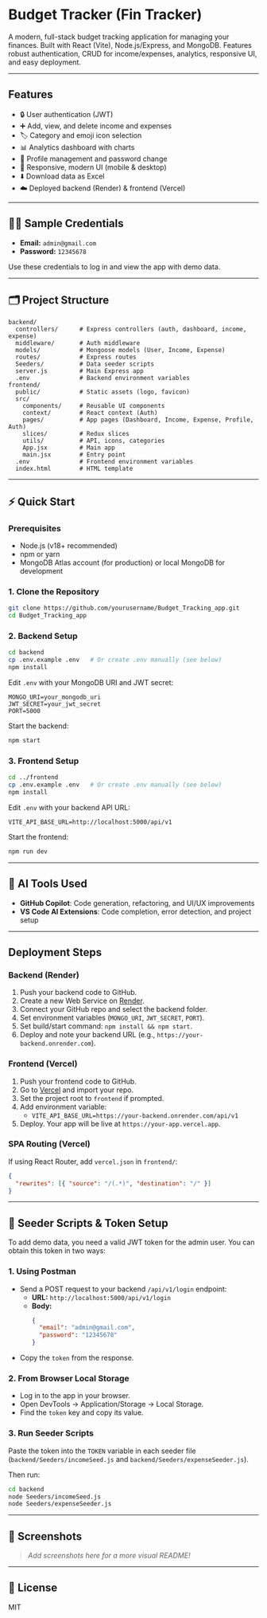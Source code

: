 # Budget Tracker (Fin Tracker)

A modern, full-stack budget tracking application for managing your finances. Built with React (Vite), Node.js/Express, and MongoDB. Features robust authentication, CRUD for income/expenses, analytics, responsive UI, and easy deployment.

---

##  Features

- 🔒 User authentication (JWT)
- ➕ Add, view, and delete income and expenses
- 🏷️ Category and emoji icon selection
- 📊 Analytics dashboard with charts
- 👤 Profile management and password change
- 📱 Responsive, modern UI (mobile & desktop)
- ⬇️ Download data as Excel
- ☁️ Deployed backend (Render) & frontend (Vercel)

---

## 🧑‍💻 Sample Credentials

- **Email:** `admin@gmail.com`
- **Password:** `12345678`

Use these credentials to log in and view the app with demo data.

---

## 🗂️ Project Structure

```
backend/
  controllers/      # Express controllers (auth, dashboard, income, expense)
  middleware/       # Auth middleware
  models/           # Mongoose models (User, Income, Expense)
  routes/           # Express routes
  Seeders/          # Data seeder scripts
  server.js         # Main Express app
  .env              # Backend environment variables
frontend/
  public/           # Static assets (logo, favicon)
  src/
    components/     # Reusable UI components
    context/        # React context (Auth)
    pages/          # App pages (Dashboard, Income, Expense, Profile, Auth)
    slices/         # Redux slices
    utils/          # API, icons, categories
    App.jsx         # Main app
    main.jsx        # Entry point
  .env              # Frontend environment variables
  index.html        # HTML template
```

---

## ⚡ Quick Start

### Prerequisites

- Node.js (v18+ recommended)
- npm or yarn
- MongoDB Atlas account (for production) or local MongoDB for development

### 1. Clone the Repository

```sh
git clone https://github.com/yourusername/Budget_Tracking_app.git
cd Budget_Tracking_app
```

### 2. Backend Setup

```sh
cd backend
cp .env.example .env   # Or create .env manually (see below)
npm install
```

Edit `.env` with your MongoDB URI and JWT secret:

```
MONGO_URI=your_mongodb_uri
JWT_SECRET=your_jwt_secret
PORT=5000
```

Start the backend:

```sh
npm start
```

### 3. Frontend Setup

```sh
cd ../frontend
cp .env.example .env   # Or create .env manually (see below)
npm install
```

Edit `.env` with your backend API URL:

```
VITE_API_BASE_URL=http://localhost:5000/api/v1
```

Start the frontend:

```sh
npm run dev
```

---

## 🤖 AI Tools Used

- **GitHub Copilot**: Code generation, refactoring, and UI/UX improvements
- **VS Code AI Extensions**: Code completion, error detection, and project setup

---

##  Deployment Steps

### Backend (Render)

1. Push your backend code to GitHub.
2. Create a new Web Service on [Render](https://render.com/).
3. Connect your GitHub repo and select the backend folder.
4. Set environment variables (`MONGO_URI`, `JWT_SECRET`, `PORT`).
5. Set build/start command: `npm install && npm start`.
6. Deploy and note your backend URL (e.g., `https://your-backend.onrender.com`).

### Frontend (Vercel)

1. Push your frontend code to GitHub.
2. Go to [Vercel](https://vercel.com/) and import your repo.
3. Set the project root to `frontend` if prompted.
4. Add environment variable:
   - `VITE_API_BASE_URL=https://your-backend.onrender.com/api/v1`
5. Deploy. Your app will be live at `https://your-app.vercel.app`.

### SPA Routing (Vercel)

If using React Router, add `vercel.json` in `frontend/`:

```json
{
  "rewrites": [{ "source": "/(.*)", "destination": "/" }]
}
```

---

## 🌱 Seeder Scripts & Token Setup

To add demo data, you need a valid JWT token for the admin user. You can obtain this token in two ways:

### 1. Using Postman

- Send a POST request to your backend `/api/v1/login` endpoint:
  - **URL:** `http://localhost:5000/api/v1/login`
  - **Body:**
    ```json
    {
      "email": "admin@gmail.com",
      "password": "12345678"
    }
    ```
- Copy the `token` from the response.

### 2. From Browser Local Storage

- Log in to the app in your browser.
- Open DevTools → Application/Storage → Local Storage.
- Find the `token` key and copy its value.

### 3. Run Seeder Scripts

Paste the token into the `TOKEN` variable in each seeder file (`backend/Seeders/incomeSeed.js` and `backend/Seeders/expenseSeeder.js`).

Then run:

```sh
cd backend
node Seeders/incomeSeed.js
node Seeders/expenseSeeder.js
```

---

## 📸 Screenshots

> _Add screenshots here for a more visual README!_

---

## 📝 License

MIT
